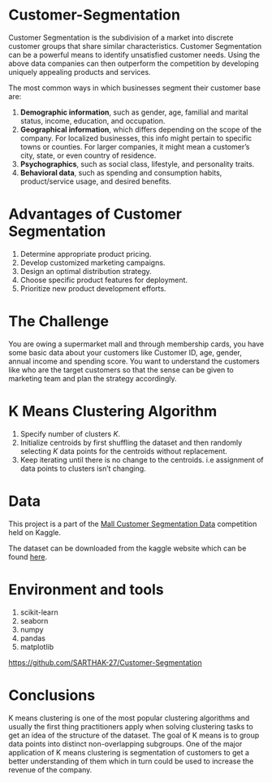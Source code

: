 # Customer-Segmentation
Customer Segmentation is the subdivision of a market into discrete customer groups that share similar characteristics. Customer Segmentation can be a powerful means to identify unsatisfied customer needs. Using the above data companies can then outperform the competition by developing uniquely appealing products and services.

The most common ways in which businesses segment their customer base are:

1. **Demographic information**, such as gender, age, familial and marital status, income, education, and occupation.
2. **Geographical information**, which differs depending on the scope of the company. For localized businesses, this info might pertain to specific towns or counties. For larger companies, it might mean a customer’s city, state, or even country of residence.
3. **Psychographics**, such as social class, lifestyle, and personality traits.
4. **Behavioral data**, such as spending and consumption habits, product/service usage, and desired benefits.

# Advantages of Customer Segmentation

1. Determine appropriate product pricing.
2. Develop customized marketing campaigns.
3. Design an optimal distribution strategy.
4. Choose specific product features for deployment.
5. Prioritize new product development efforts.

# The Challenge

You are owing a supermarket mall and through membership cards, you have some basic data about your customers like Customer ID, age, gender, annual income and spending score. You want to understand the customers like who are the target customers so that the sense can be given to marketing team and plan the strategy accordingly.

# K Means Clustering Algorithm

1. Specify number of clusters *K*.
2. Initialize centroids by first shuffling the dataset and then randomly selecting *K* data points for the centroids without replacement.
3. Keep iterating until there is no change to the centroids. i.e assignment of data points to clusters isn’t changing.

# Data

This project is a part of the [Mall Customer Segmentation Data](https://www.kaggle.com/vjchoudhary7/customer-segmentation-tutorial-in-python) competition held on Kaggle.

The dataset can be downloaded from the kaggle website which can be found [here](https://www.kaggle.com/vjchoudhary7/customer-segmentation-tutorial-in-python).

# Environment and tools

1. scikit-learn
2. seaborn
3. numpy
4. pandas
5. matplotlib

https://github.com/SARTHAK-27/Customer-Segmentation

# Conclusions

K means clustering is one of the most popular clustering algorithms and usually the first thing practitioners apply when solving clustering tasks to get an idea of the structure of the dataset. The goal of K means is to group data points into distinct non-overlapping subgroups. One of the major application of K means clustering is segmentation of customers to get a better understanding of them which in turn could be used to increase the revenue of the company.
